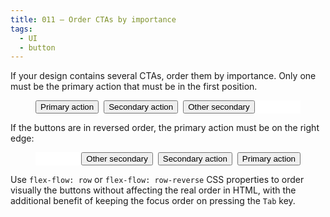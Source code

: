 ```yaml
---
title: 011 — Order CTAs by importance
tags:
  - UI
  - button
---
```


If your design contains several CTAs, order them by importance. Only one must be
the primary action that must be in the first position.

<!-- more -->

<figure style="display:flex;gap:8px;background:white">
  <button class="button is-primary">Primary action</button>
  <button class="button is-secondary">Secondary action</button>
  <button class="button is-secondary">Other secondary</button>
</figure>

If the buttons are in reversed order, the primary action must be on the right
edge:

<figure style="display:flex;flex-flow:row-reverse;gap:8px;background:white">
  <button class="button is-primary">Primary action</button>
  <button class="button is-secondary">Secondary action</button>
  <button class="button is-secondary">Other secondary</button>
</figure>

Use `flex-flow: row` or `flex-flow: row-reverse` CSS properties to order
visually the buttons without affecting the real order in HTML, with the
additional benefit of keeping the focus order on pressing the `Tab` key.
